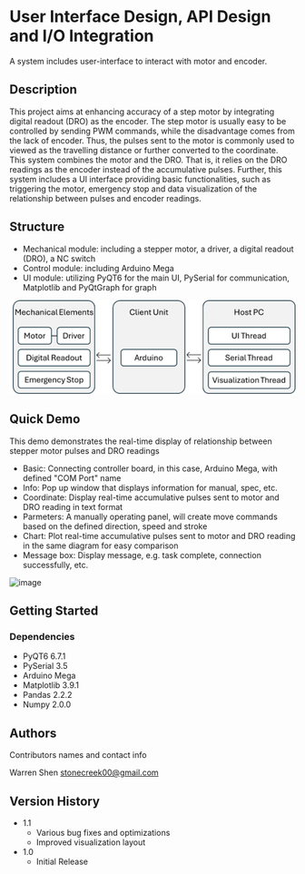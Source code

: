 # User Interface Design, API Design and I/O Integration
A system includes user-interface to interact with motor and encoder.

## Description

This project aims at enhancing accuracy of a step motor by integrating digital readout (DRO) as the encoder. 
The step motor is usually easy to be controlled by sending PWM commands, while the disadvantage comes from the lack of encoder. Thus, the pulses sent to the motor is commonly used to viewed as the travelling distance or further converted to the coordinate. This system combines the motor and the DRO. That is, it relies on the DRO readings as the encoder instead of the accumulative pulses. 
Further, this system includes a UI interface providing basic functionalities, such as triggering the motor, emergency stop and data visualization of the relationship between pulses and encoder readings.

## Structure

* Mechanical module: including a stepper motor, a driver, a digital readout (DRO), a NC switch
* Control module: including Arduino Mega
* UI module: utilizing PyQT6 for the main UI, PySerial for communication, Matplotlib and PyQtGraph for graph

![image](https://github.com/VermouthVulpix/UI_Stepper_Motor_System/blob/main/Doc/structure.png)

## Quick Demo

This demo demonstrates the real-time display of relationship between stepper motor pulses and DRO readings

* Basic: Connecting controller board, in this case, Arduino Mega, with defined "COM Port" name
* Info: Pop up window that displays information for manual, spec, etc.
* Coordinate: Display real-time accumulative pulses sent to motor and DRO reading in text format
* Parmeters: A manually operating panel, will create move commands based on the defined direction, speed and stroke
* Chart: Plot real-time accumulative pulses sent to motor and DRO reading in the same diagram for easy comparison
* Message box: Display message, e.g. task complete, connection successfully, etc.

![image](https://github.com/VermouthVulpix/UI_Stepper_Motor_System/blob/main/Demo/Demo.gif)

## Getting Started

### Dependencies

* PyQT6 6.7.1
* PySerial 3.5
* Arduino Mega
* Matplotlib 3.9.1
* Pandas 2.2.2
* Numpy 2.0.0


## Authors

Contributors names and contact info

Warren Shen 
stonecreek00@gmail.com

## Version History

* 1.1
    * Various bug fixes and optimizations
    * Improved visualization layout
* 1.0
    * Initial Release
